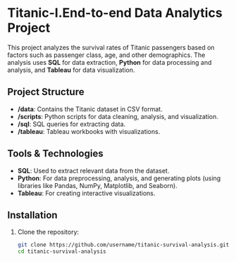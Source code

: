 # Titanic-I.End-to-end Data Analytics Project

This project analyzes the survival rates of Titanic passengers based on factors such as passenger class, age, and other demographics. The analysis uses **SQL** for data extraction, **Python** for data processing and analysis, and **Tableau** for data visualization.

## Project Structure

- **/data**: Contains the Titanic dataset in CSV format.
- **/scripts**: Python scripts for data cleaning, analysis, and visualization.
- **/sql**: SQL queries for extracting data.
- **/tableau**: Tableau workbooks with visualizations.

## Tools & Technologies
- **SQL**: Used to extract relevant data from the dataset.
- **Python**: For data preprocessing, analysis, and generating plots (using libraries like Pandas, NumPy, Matplotlib, and Seaborn).
- **Tableau**: For creating interactive visualizations.

## Installation

1. Clone the repository:
   ```bash
   git clone https://github.com/username/titanic-survival-analysis.git
   cd titanic-survival-analysis
